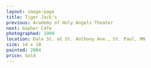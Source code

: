 ```yaml
---
layout: image-page
title: Tiger Jack's
previous: Academy of Holy Angels Theater
next: Gopher Cafe
photographed: 1999
location: Dale St. at St. Anthony Ave., St. Paul, MN 
size: 14 x 18
painted: 2004
price: Sold
---
```

